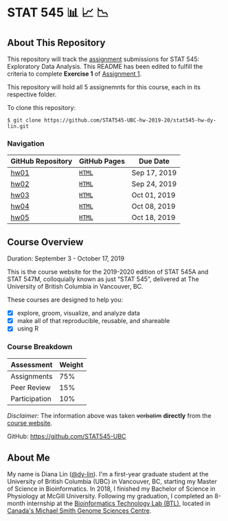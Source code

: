 # STAT 545 :bar_chart: :chart_with_upwards_trend: :chart_with_downwards_trend:

## About This Repository
This repository will track the [assignment](https://stat545.stat.ubc.ca/evaluation/assignments/) submissions for STAT 545: Exploratory Data Analysis. This README has been edited to fulfill the criteria to complete **Exercise 1** of [Assignment 1](https://stat545.stat.ubc.ca/evaluation/hw01/hw01/). 

This repository will hold all 5 assignemnts for this course, each in its respective folder.

To clone this repository:
```
$ git clone https://github.com/STAT545-UBC-hw-2019-20/stat545-hw-dy-lin.git
```

### Navigation
GitHub Repository | GitHub Pages | Due Date
------------ | ------------- | -------------
[hw01](https://github.com/STAT545-UBC-hw-2019-20/stat545-hw-dy-lin/tree/master/hw01) | [`HTML`](https://stat545-ubc-hw-2019-20.github.io/stat545-hw-dy-lin/hw01/hw01_gapminder-slides.html) | Sep 17, 2019
[hw02](https://github.com/STAT545-UBC-hw-2019-20/stat545-hw-dy-lin/tree/master/hw02) | [`HTML`](https://stat545-ubc-hw-2019-20.github.io/stat545-hw-dy-lin/hw02/hw02_gapminder-dplyr.html) |Sep 24, 2019
[hw03](https://github.com/STAT545-UBC-hw-2019-20/stat545-hw-dy-lin/tree/master/hw03) | [`HTML`](https://stat545-ubc-hw-2019-20.github.io/stat545-hw-dy-lin/hw03/hw03_ggplot.html) | Oct 01, 2019
[hw04](https://github.com/STAT545-UBC-hw-2019-20/stat545-hw-dy-lin/tree/master/hw04) | [`HTML`](https://stat545-ubc-hw-2019-20.github.io/stat545-hw-dy-lin/hw04/hw04_tidyr.html) | Oct 08, 2019
[hw05](https://github.com/STAT545-UBC-hw-2019-20/stat545-hw-dy-lin/tree/master/hw05) | [`HTML`](https://stat545-ubc-hw-2019-20.github.io/stat545-hw-dy-lin/hw05/hw05_factors.html) | Oct 18, 2019

## Course Overview
Duration: September 3 - October 17, 2019

This is the course website for the 2019-2020 edition of STAT 545A and STAT 547M, colloquially known as just “STAT 545”, delivered at The University of British Columbia in Vancouver, BC.

These courses are designed to help you:

- [x] explore, groom, visualize, and analyze data
- [x] make all of that reproducible, reusable, and shareable
- [x] using R

### Course Breakdown

Assessment | Weight
------------ | -------------
Assignments | 75%
Peer Review | 15%
Participation | 10%


_Disclaimer:_ The information above was taken ~~verbatim~~ **directly** from the [course website](https://stat545.stat.ubc.ca).

GitHub: https://github.com/STAT545-UBC

## About Me

My name is Diana Lin ([@dy-lin](https://github.com/dy-lin)). I'm a first-year graduate student at the University of British Columbia (UBC) in Vancouver, BC, starting my Master of Science in Bioinformatics. In 2018, I finished my Bachelor of Science in Physiology at McGill University. Following my graduation, I completed an 8-month internship at the [Bioinformatics Technology Lab (BTL)](http://www.birollab.ca), located in [Canada's Michael Smith Genome Sciences Centre](http://www.bcgsc.ca).
